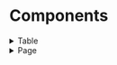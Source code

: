 # Components

<details>
    <summary>Table</summary>
    <p>Display multiple data with similar format. You can sort, filter, compare your data in a table.</p>
</details>
<details>
    <summary>Page</summary>
    <p>If you have too much data to display in one page, use pagination.</p>
</details>
